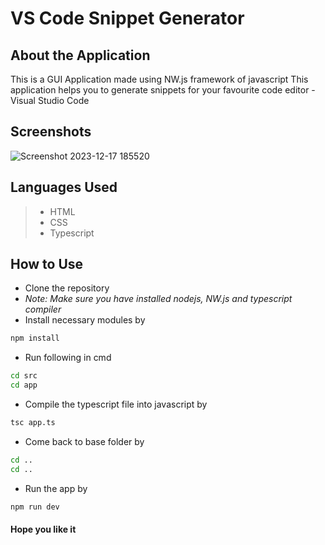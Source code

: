 # VS Code Snippet Generator

## About the Application

This is a GUI Application made using NW.js framework of 
javascript 
This application helps you to generate snippets for your favourite code editor - Visual Studio Code

## Screenshots
![Screenshot 2023-12-17 185520](https://github.com/Sagnik-Dey/text_to_handwriting/assets/85222136/e9b243a2-89db-4c33-a90f-3a1d203861ff)

## Languages Used
> * HTML
> * CSS
> * Typescript

## How to Use
* Clone the repository
* *Note: Make sure you have installed nodejs, NW.js and typescript compiler*
* Install necessary modules by 
```bash
npm install
```
* Run following in cmd
```bash
cd src
cd app
```
* Compile the typescript file into javascript by
```bash
tsc app.ts
```
* Come back to base folder by
```bash
cd ..
cd ..
```
* Run the app by
```bash
npm run dev
```

#### Hope you like it
